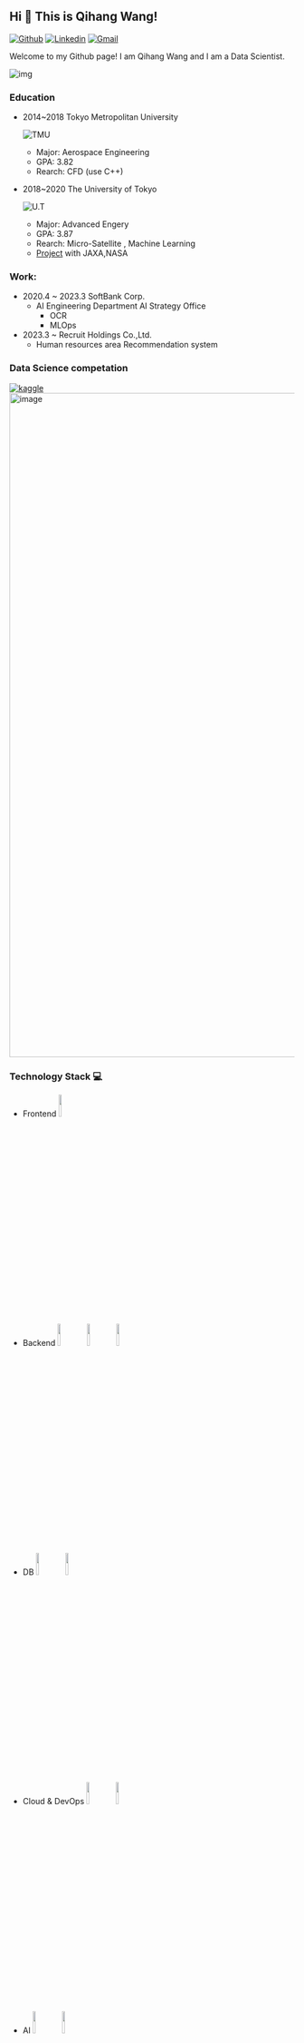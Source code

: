 ## Hi 👋 This is Qihang Wang!

[![Github](https://img.shields.io/badge/-Github-000?style=flat&logo=Github&logoColor=white)](https://github.com/wangqihanginthesky)
[![Linkedin](https://img.shields.io/badge/-LinkedIn-blue?style=flat&logo=Linkedin&logoColor=white)](https://www.linkedin.com/in/qihang-wang/)
[![Gmail](https://img.shields.io/badge/-Gmail-c14438?style=flat&logo=Gmail&logoColor=white)](mailto:wangqihanginthesky@gmail.com)


Welcome to my Github page! I am Qihang Wang and I am a Data Scientist.

<img  alt="img" src="https://user-images.githubusercontent.com/48784591/161188058-b14bb5e5-75fb-4eab-b846-d4000144c56a.jpeg" height="auto" />


### Education
- 2014~2018 Tokyo Metropolitan University

    ![TMU](https://user-images.githubusercontent.com/48784591/161189884-bc888a4f-cab1-4e59-aec7-9ee29eb4337b.png)
  - Major: Aerospace Engineering
  - GPA: 3.82
  - Rearch: CFD (use C++)
- 2018~2020 The University of Tokyo

    ![U.T](https://user-images.githubusercontent.com/48784591/161189893-c392925d-4754-4145-bc25-bb073318c957.png)
  - Major: Advanced Engery
  - GPA: 3.87
  - Rearch: Micro-Satellite , Machine Learning
  - [Project](https://www.space.t.u-tokyo.ac.jp/equuleus/en/) with JAXA,NASA

### Work: 
- 2020.4 ~ 2023.3 SoftBank Corp. 
  - AI Engineering Department AI Strategy Office
    - OCR
    - MLOps
- 2023.3 ~  Recruit Holdings Co.,Ltd.
  -  Human resources area Recommendation system
### Data Science competation  
   [![kaggle](https://www.vectorlogo.zone/logos/kaggle/kaggle-ar21.svg)](https://www.kaggle.com/wangqihanginthesky) 
<img width="1171" alt="image" src="https://user-images.githubusercontent.com/48784591/192076688-8a0c33b0-46eb-4a18-851d-c90a704c02cc.png">


### Technology Stack 💻
- Frontend
<code><img width="10%" src="https://www.vectorlogo.zone/logos/reactjs/reactjs-ar21.svg"></code>

- Backend
<code><img width="10%" src="https://www.vectorlogo.zone/logos/pocoo_flask/pocoo_flask-ar21.svg"></code>
<code><img width="10%" src="https://user-images.githubusercontent.com/48784591/192076726-eed5e81c-8c19-4593-93e7-fa58794428c1.png"></code>
<code><img width="10%" src="https://www.vectorlogo.zone/logos/nginx/nginx-ar21.svg"></code>


- DB
<code><img width="10%" src="https://www.vectorlogo.zone/logos/mysql/mysql-ar21.svg"></code>
<code><img width="10%" src="https://www.vectorlogo.zone/logos/mongodb/mongodb-ar21.svg"></code>

- Cloud & DevOps 
<code><img width="10%" src="https://www.vectorlogo.zone/logos/kubernetes/kubernetes-ar21.svg"></code>
<code><img width="10%" src="https://www.vectorlogo.zone/logos/amazon_aws/amazon_aws-ar21.svg"></code>

- AI
<code><img width="10%" src="https://www.vectorlogo.zone/logos/pytorch/pytorch-ar21.svg"></code>
<code><img width="10%" src="https://www.vectorlogo.zone/logos/kaggle/kaggle-ar21.svg"></code>
- IoT
<code><img width="10%" src="https://www.vectorlogo.zone/logos/raspberrypi/raspberrypi-ar21.svg"></code>
<code><img width="10%" src="https://www.vectorlogo.zone/logos/arduino/arduino-ar21.svg"></code>
- Design
<code><img width="10%" src="https://user-images.githubusercontent.com/48784591/192076657-fc9cb51b-ab64-4033-9c41-0ecc3fd44c23.png"></code>

### Github
<img  src="https://github-readme-stats.vercel.app/api/top-langs/?username=wangqihanginthesky&count_private=true&theme=noctis_minimus&include_all_commits=true" />

<img  src="https://github-readme-stats.vercel.app/api?username=wangqihanginthesky&show_icons=true&theme=noctis_minimus&count_private=true&include_all_commits=true" />

